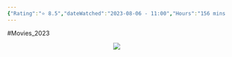 ```yaml
---
{"Rating":"⭐ 8.5","dateWatched":"2023-08-06 - 11:00","Hours":"156 mins","type":"movie","subType":null,"title":"Hera Pheri","englishTitle":"Hera Pheri","year":"2000","dataSource":"OMDbAPI","url":"https://www.imdb.com/title/tt0242519/","id":"tt0242519","genres":["Action","Comedy","Crime"],"producer":"Priyadarshan","duration":"156 min","onlineRating":8.1,"actors":["Akshay Kumar","Suniel Shetty","Paresh Rawal"],"image":"https://m.media-amazon.com/images/M/MV5BNDExMTBlZTYtZWMzYi00NmEwLWEzZGYtOTA1MDhmNTc0ODZkXkEyXkFqcGdeQXVyODE5NzE3OTE@._V1_SX300.jpg","released":true,"streamingServices":null,"premiere":"3/31/2000","watched":true,"lastWatched":"","personalRating":0,"tags":["mediaDB/tv/movie"],"dg-publish":true,"permalink":"/media-db/movies/hera-pheri-2000/","dgPassFrontmatter":true,"noteIcon":"3","created":"2023-11-14T21:08:36.049+05:30","updated":"2023-12-11T18:54:58.873+05:30"}
---
```


#Movies_2023 
<center><img src="https://m.media-amazon.com/images/M/MV5BNDExMTBlZTYtZWMzYi00NmEwLWEzZGYtOTA1MDhmNTc0ODZkXkEyXkFqcGdeQXVyODE5NzE3OTE@._V1_SX300.jpg"></center>
